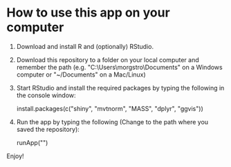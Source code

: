 How to use this app on your computer
====================================

1. Download and install R and (optionally) RStudio.

2. Download this repository to a folder on your local computer and remember the path 
  (e.g. "C:\Users\morgstro\Documents" on a Windows computer or "~/Documents" on a Mac/Linux)

3. Start RStudio and install the required packages by typing the following in the console window:

    install.packages(c("shiny", "mvtnorm", "MASS", "dplyr", "ggvis"))

4. Run the app by typing the following (Change <PATH> to the path where you saved the repository):

    runApp("<PATH>")

Enjoy!
